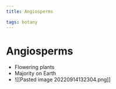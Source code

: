 ```yaml
---
title: Angiosperms

tags: botany 
---
```


# Angiosperms
- Flowering plants
- Majority on Earth
- ![[Pasted image 20220914132304.png]]